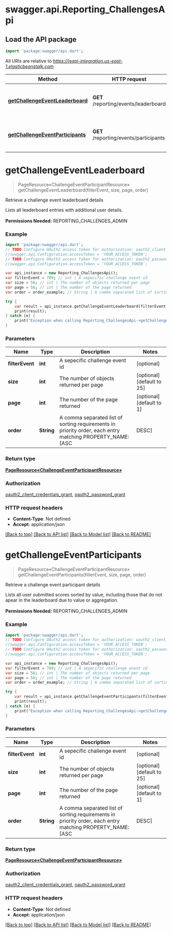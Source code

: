 # swagger.api.Reporting_ChallengesApi

## Load the API package
```dart
import 'package:swagger/api.dart';
```

All URIs are relative to *https://jsapi-integration.us-east-1.elasticbeanstalk.com*

Method | HTTP request | Description
------------- | ------------- | -------------
[**getChallengeEventLeaderboard**](Reporting_ChallengesApi.md#getChallengeEventLeaderboard) | **GET** /reporting/events/leaderboard | Retrieve a challenge event leaderboard details
[**getChallengeEventParticipants**](Reporting_ChallengesApi.md#getChallengeEventParticipants) | **GET** /reporting/events/participants | Retrieve a challenge event participant details


# **getChallengeEventLeaderboard**
> PageResource«ChallengeEventParticipantResource» getChallengeEventLeaderboard(filterEvent, size, page, order)

Retrieve a challenge event leaderboard details

Lists all leaderboard entries with additional user details. <br><br><b>Permissions Needed:</b> REPORTING_CHALLENGES_ADMIN

### Example 
```dart
import 'package:swagger/api.dart';
// TODO Configure OAuth2 access token for authorization: oauth2_client_credentials_grant
//swagger.api.Configuration.accessToken = 'YOUR_ACCESS_TOKEN';
// TODO Configure OAuth2 access token for authorization: oauth2_password_grant
//swagger.api.Configuration.accessToken = 'YOUR_ACCESS_TOKEN';

var api_instance = new Reporting_ChallengesApi();
var filterEvent = 789; // int | A sepecific challenge event id
var size = 56; // int | The number of objects returned per page
var page = 56; // int | The number of the page returned
var order = order_example; // String | A comma separated list of sorting requirements in priority order, each entry matching PROPERTY_NAME:[ASC|DESC]

try { 
    var result = api_instance.getChallengeEventLeaderboard(filterEvent, size, page, order);
    print(result);
} catch (e) {
    print("Exception when calling Reporting_ChallengesApi->getChallengeEventLeaderboard: $e\n");
}
```

### Parameters

Name | Type | Description  | Notes
------------- | ------------- | ------------- | -------------
 **filterEvent** | **int**| A sepecific challenge event id | [optional] 
 **size** | **int**| The number of objects returned per page | [optional] [default to 25]
 **page** | **int**| The number of the page returned | [optional] [default to 1]
 **order** | **String**| A comma separated list of sorting requirements in priority order, each entry matching PROPERTY_NAME:[ASC|DESC] | [optional] 

### Return type

[**PageResource«ChallengeEventParticipantResource»**](PageResource«ChallengeEventParticipantResource».md)

### Authorization

[oauth2_client_credentials_grant](../README.md#oauth2_client_credentials_grant), [oauth2_password_grant](../README.md#oauth2_password_grant)

### HTTP request headers

 - **Content-Type**: Not defined
 - **Accept**: application/json

[[Back to top]](#) [[Back to API list]](../README.md#documentation-for-api-endpoints) [[Back to Model list]](../README.md#documentation-for-models) [[Back to README]](../README.md)

# **getChallengeEventParticipants**
> PageResource«ChallengeEventParticipantResource» getChallengeEventParticipants(filterEvent, size, page, order)

Retrieve a challenge event participant details

Lists all user submitted scores sorted by value, including those that do not apear in the leaderboard due to value or aggregation. <br><br><b>Permissions Needed:</b> REPORTING_CHALLENGES_ADMIN

### Example 
```dart
import 'package:swagger/api.dart';
// TODO Configure OAuth2 access token for authorization: oauth2_client_credentials_grant
//swagger.api.Configuration.accessToken = 'YOUR_ACCESS_TOKEN';
// TODO Configure OAuth2 access token for authorization: oauth2_password_grant
//swagger.api.Configuration.accessToken = 'YOUR_ACCESS_TOKEN';

var api_instance = new Reporting_ChallengesApi();
var filterEvent = 789; // int | A sepecific challenge event id
var size = 56; // int | The number of objects returned per page
var page = 56; // int | The number of the page returned
var order = order_example; // String | A comma separated list of sorting requirements in priority order, each entry matching PROPERTY_NAME:[ASC|DESC]

try { 
    var result = api_instance.getChallengeEventParticipants(filterEvent, size, page, order);
    print(result);
} catch (e) {
    print("Exception when calling Reporting_ChallengesApi->getChallengeEventParticipants: $e\n");
}
```

### Parameters

Name | Type | Description  | Notes
------------- | ------------- | ------------- | -------------
 **filterEvent** | **int**| A sepecific challenge event id | [optional] 
 **size** | **int**| The number of objects returned per page | [optional] [default to 25]
 **page** | **int**| The number of the page returned | [optional] [default to 1]
 **order** | **String**| A comma separated list of sorting requirements in priority order, each entry matching PROPERTY_NAME:[ASC|DESC] | [optional] 

### Return type

[**PageResource«ChallengeEventParticipantResource»**](PageResource«ChallengeEventParticipantResource».md)

### Authorization

[oauth2_client_credentials_grant](../README.md#oauth2_client_credentials_grant), [oauth2_password_grant](../README.md#oauth2_password_grant)

### HTTP request headers

 - **Content-Type**: Not defined
 - **Accept**: application/json

[[Back to top]](#) [[Back to API list]](../README.md#documentation-for-api-endpoints) [[Back to Model list]](../README.md#documentation-for-models) [[Back to README]](../README.md)

